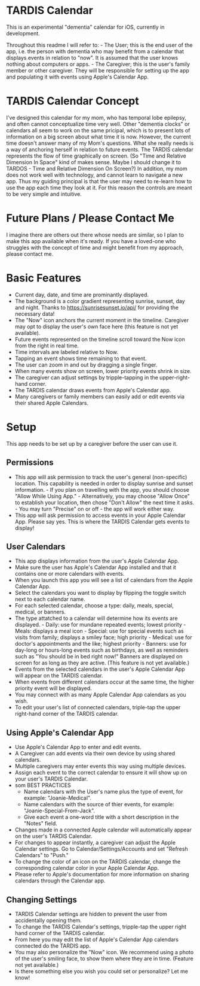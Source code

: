 # TARDIS Calendar
This is an experimental "dementia" calendar for iOS, currently in development.

Throughout this readme I will refer to:
    - The User; this is the end user of the app, i.e. the person with dementia who may benefit from a calendar that displays events in relation to "now". It is assumed that the user knows nothing about computers or apps.
    - The Caregiver; this is the user's family member or other caregiver. They will be responsible for setting up the app and populating it with events using Apple's Calendar App.

# TARDIS Calendar Concept
I've designed this calendar for my mom, who has temporal lobe epilepsy, and often cannot conceptualize time very well.
Other "dementia clocks" or calendars all seem to work on the same pricipal, which is to present lots of information on a big screen about what time it is now.
However, the current time doesn't answer many of my Mom's questions. What she really needs is a way of anchoring herself in relation to future events.
The TARDIS calendar represents the flow of time graphically on screen. 
(So "Time and Relative Dimension In Space" kind of makes sense. Maybe I should change it to TARDOS - Time and Relative Dimension On Screen?)
In addition, my mom does not work well with technology, and cannot learn to navigate a new app. Thus my guiding principal is that the user may need to re-learn how to use the app each time they look at it. For this reason the controls are meant to be very simple and intuitive.

# Future Plans / Please Contact Me
I imagine there are others out there whose needs are similar, so I plan to make this app available when it's ready.
If you have a loved-one who struggles with the concept of time and might benefit from my approach, please contact me. 

# Basic Features
- Current day, date, and time are prominantly displayed.
- The background is a color gradient representing sunrise, sunset, day and night. Thanks to https://sunrisesunset.io/api/ for providing the necessary data!
- The "Now" icon anchors the current moment in the timeline. Caregiver may opt to display the user's own face here (this feature is not yet available).
- Future events represented on the timeline scroll toward the Now icon from the right in real time.
- Time intervals are labeled relative to Now.
- Tapping an event shows time remaining to that event.
- The user can zoom in and out by dragging a single finger.
- When many events show on screen, lower priority events shrink in size.
- The caregiver can adjust settings by tripple-tapping in the upper-right-hand corner.
- The TARDIS calendar draws events from Apple's Calendar app.
- Many caregivers or family members can easily add or edit events via their shared Apple Calendars.

# Setup

This app needs to be set up by a caregiver before the user can use it.

## Permissions
- This app will ask permission to track the user's general (non-specific) location. This capability is needed in order to display sunrise and sunset information. 
        - If you plan on travelling with the app, you should choose "Allow While Using App."
        - Alternatively, you may choose "Allow Once" to establish your location, then chose "Don't Allow" the next time it asks. 
        - You may turn "Precise" on or off - the app will work either way.
- This app will ask permission to access events in your Apple Calendar App. Please say yes. This is where the TARDIS Calendar gets events to display!

## User Calendars
- This app displays information from the user's Apple Calendar App.
- Make sure the user has Apple's Calendar App installed and that it contains one or more calendars with events.
- When you launch this app you will see a list of calendars from the Apple Calendar App.
- Select the calendars you want to display by flipping the toggle switch next to each calendar name.
- For each selected calendar, choose a type: daily, meals, special, medical, or banners.
- The type attatched to a calendar will determine how its events are displayed.
        - Daily: use for mundane repeated events; lowest priority
        - Meals: displays a meal icon
        - Special: use for special events such as visits from family; displays a smiley face; high priority
        - Medical: use for doctor's appointments and the like; highest priority
        - Banners: use for day-long or hours-long events such as birthdays, as well as reminders such as "You should be in bed right now!" Banners are displayed on screen for as long as they are active. (This feature is not yet available.)
- Events from the selected calendars in the user's Apple Calendar App will appear on the TARDIS calendar.
- When events from different calendars occur at the same time, the higher priority event will be displayed.
- You may connect with as many Apple Calendar App calendars as you wish.
- To edit your user's list of connected calendars, triple-tap the upper right-hand corner of the TARDIS calendar.

## Using Apple's Calendar App
- Use Apple's Calendar App to enter and edit events. 
- A Caregiver can add events via their own device by using shared calendars.
- Multiple caregivers may enter events this way using multiple devices.
- Assign each event to the correct calendar to ensure it will show up on your user's TARDIS Calendar.
- som BEST PRACTICES 
    - Name calendars with the User's name plus the type of event, for example: "Joanie-Medical".
    - Name calendars with the source of thier events, for example: "Joanie-Special-From-Jack".
    - Give each event a one-word title with a short description in the "Notes" field.
- Changes made in a connected Apple calendar will automatically appear on the user's TARDIS Calendar.
- For changes to appear instantly, a caregiver can adjust the Apple Calendar settings. Go to Calendar/Settings/Accounts and set "Refresh Calendars" to "Push."
- To change the color of an icon on the TARDIS calendar, change the corresponding calendar color in your Apple Calendar App.
- Please refer to Apple's documentation for more information on sharing calendars through the Calendar app.

## Changing Settings
- TARDIS Calendar settings are hidden to prevent the user from accidentally opening them.
- To change the TARDIS Calendar's settings, tripple-tap the upper right hand corner of the TARDIS calendar.
- From here you may edit the list of Apple's Calendar App calendars connected do the TARDIS app.
- You may also personalize the "Now" icon. We recommend using a photo of the user's smiling face, to show them where they are in time. (Feature not yet available.)
- Is there something else you wish you could set or personalize? Let me know!

